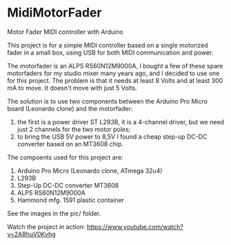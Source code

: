 # MidiMotorFader
Motor Fader MIDI controller with Arduino

This project is for a simple MIDI controller based on a single motorized fader in a small box, using USB for both MIDI communication and power.

The motorfader is an ALPS RS60N12M9000A, I bought a few of these spare motorfaders for my studio mixer  many years ago, 
and I decided to use one for this project. The problem is that it needs at least 8 Volts and at least 300 mA to move. It doesn't move with
just 5 Volts.

The solution is to use two components between the Arduino Pro Micro board (Leonardo clone) and the motorfader: 
1. the first is a power driver ST L293B, it is a 4-channel driver, but we need just 2 channels for the two motor poles;
2. to bring the USB 5V power to 8,5V I found a cheap step-up DC-DC converter based on an MT3608 chip.

The compoents used for this project are:
1. Arduino Pro Micro (Leonardo clone, ATmega 32u4)
2. L293B
3. Step-Up DC-DC converter MT3608
4. ALPS RS60N12M9000A
5. Hammond mfg. 1591 plastic container

See the images in the pic/ folder.

Watch the project in action:
https://www.youtube.com/watch?v=2A8huV0Kvhg

